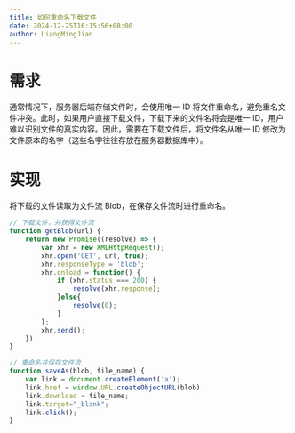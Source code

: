 ```yaml
---
title: 如何重命名下载文件
date: 2024-12-25T16:15:56+08:00
author: LiangMingJian
---
```


# 需求

通常情况下，服务器后端存储文件时，会使用唯一 ID 将文件重命名，避免重名文件冲突。此时，如果用户直接下载文件，下载下来的文件名将会是唯一 ID，用户难以识别文件的真实内容。因此，需要在下载文件后，将文件名从唯一 ID 修改为文件原本的名字（这些名字往往存放在服务器数据库中）。

# 实现

将下载的文件读取为文件流 Blob，在保存文件流时进行重命名。

```javascript
// 下载文件，并获得文件流
function getBlob(url) {
    return new Promise((resolve) => {
        var xhr = new XMLHttpRequest();
        xhr.open('GET', url, true);
        xhr.responseType = 'blob';
        xhr.onload = function() {
            if (xhr.status === 200) {
                resolve(xhr.response);
            }else{
                resolve(0);
            }
        };
        xhr.send();
    })
}

// 重命名并保存文件流
function saveAs(blob, file_name) {
    var link = document.createElement('a');
    link.href = window.URL.createObjectURL(blob)
    link.download = file_name;
    link.target="_blank";
    link.click();
}
```
